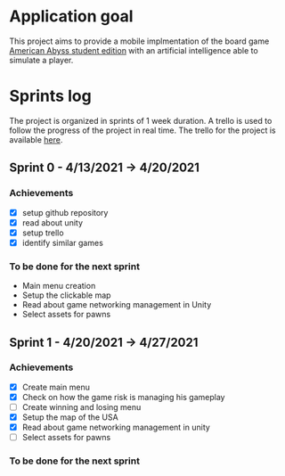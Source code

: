 # Application goal
This project aims to provide a mobile implmentation of the board game [American Abyss student edition](https://edwardcastronova.files.wordpress.com/2018/10/american-abyss-student-edition.docx "American Abyss Student Edition paper") with an artificial intelligence able to simulate a player.

# Sprints log
The project is organized in sprints of 1 week duration. A trello is used to follow the progress of the project in real time.
The trello for the project is available [here](https://trello.com/b/ohfT6t74 "trello link").

## Sprint 0 - 4/13/2021 -> 4/20/2021
### Achievements
- [x] setup github repository
- [x] read about unity
- [x] setup trello
- [x] identify similar games
### To be done for the next sprint
- Main menu creation
- Setup the clickable map
- Read about game networking management in Unity
- Select assets for pawns

## Sprint 1 - 4/20/2021 -> 4/27/2021
### Achievements
- [x] Create main menu
- [x] Check on how the game risk is managing his gameplay
- [ ] Create winning and losing menu
- [x] Setup the map of the USA
- [x] Read about game networking management in unity
- [ ] Select assets for pawns
### To be done for the next sprint
